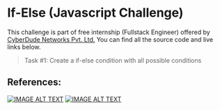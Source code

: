 # If-Else (Javascript Challenge)

This challenge is part of free internship (Fullstack Engineer) offered by [CyberDude Networks Pvt. Ltd.](https://cyberdudenetworks.com) You can find all the source code and live links below.

> Task #1: Create a if-else condition with all possible conditions

<!-- js
// Paste your code here
const example = "Awesome"

### Live link ->

Deploy it and put the link here.

## Acknowledgement:

- Any person who have helped you achieve this challenge. Mention them here. For example, look below.
- Rajini [@rajini](https://github.com/rajini) -->

## References:

<!--
Paste the `YOUTUBE_VIDEO_ID_HERE` with the video id.
md -->

[![IMAGE ALT TEXT](http://img.youtube.com/vi/WebG_D9-U80/0.jpg)](http://www.youtube.com/watch?v=WebG_D9-U80 "#27 - JavaScript If-Else (With Examples) - (தமிழில்) (Tamil) | JavaScript Course")
[![IMAGE ALT TEXT](http://img.youtube.com/vi/xG5IUyZvbDk/0.jpg)](http://www.youtube.com/watch?v=xG5IUyZvbDk "#28 - JavaScript Switch-case (With Examples) - (தமிழில்) (Tamil) | JavaScript Course")
